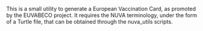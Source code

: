 This is a small utility to generate a European Vaccination Card, as promoted by the EUVABECO project.
It requires the NUVA terminology, under the form of a Turtle file, that can be obtained through the nuva_utils scripts.
